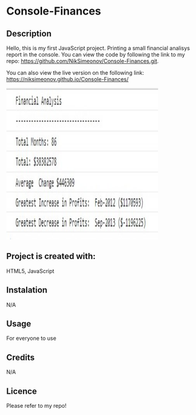 # Console-Finances

## Description

Hello, this is my first JavaScript project. Printing a small financial analisys report in the console. You can view the code by following the link to my repo: 
https://github.com/NikSimeonov/Console-Finances.git.

You can also view the live version on the following link:
https://niksimeonov.github.io/Console-Finances/

<p align="left">
    <img src="./starter/assets/images/console_finances.jpg" height=400px width=400px title="console-finance-print">
</p>

## Project is created with:

HTML5, JavaScript

## Instalation

N/A

## Usage

For everyone to use

## Credits

N/A

## Licence

Please refer to my repo!
